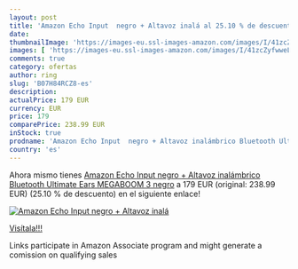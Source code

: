 ```yaml
---
layout: post
title: 'Amazon Echo Input  negro + Altavoz inalá al 25.10 % de descuento'
date: 
thumbnailImage: 'https://images-eu.ssl-images-amazon.com/images/I/41zcZyfwweL._SL200_.jpg'
images: [ 'https://images-eu.ssl-images-amazon.com/images/I/41zcZyfwweL._SL200_.jpg' ]
comments: true
category: ofertas
author: ring
slug: 'B07H84RCZ8-es'
description:
actualPrice: 179 EUR
currency: EUR
price: 179
comparePrice: 238.99 EUR
inStock: true
prodname: 'Amazon Echo Input  negro + Altavoz inalámbrico Bluetooth Ultimate Ears MEGABOOM 3  negro'
country: 'es'
---
```


Ahora mismo tienes [Amazon Echo Input  negro + Altavoz inalámbrico Bluetooth Ultimate Ears MEGABOOM 3  negro](https://www.amazon.es/dp/B07H84RCZ8/?tag=tolees-21) a 179 EUR (original: 238.99 EUR) (25.10 %  de descuento) en el siguiente enlace!

[![Amazon Echo Input  negro + Altavoz inalá](https://images-eu.ssl-images-amazon.com/images/I/41zcZyfwweL._SL200_.jpg)](https://www.amazon.es/dp/B07H84RCZ8/?tag=tolees-21)

[Visítala!!!](https://www.amazon.es/dp/B07H84RCZ8/?tag=tolees-21)

Links participate in Amazon Associate program and might generate a comission on qualifying sales
